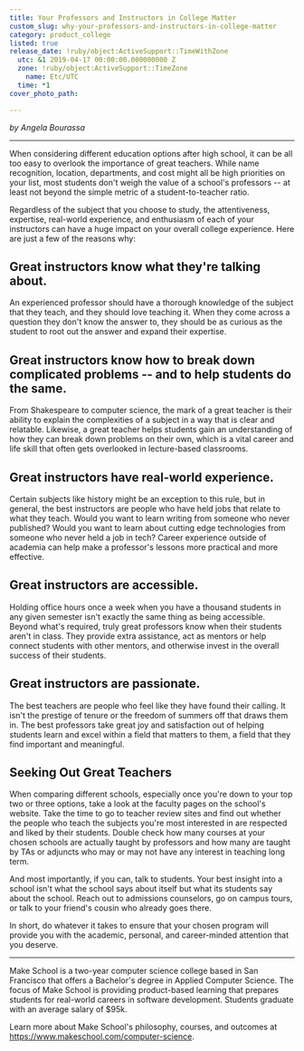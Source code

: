 ```yaml
---
title: Your Professors and Instructors in College Matter
custom_slug: why-your-professors-and-instructors-in-college-matter
category: product_college
listed: true
release_date: !ruby/object:ActiveSupport::TimeWithZone
  utc: &1 2019-04-17 00:00:00.000000000 Z
  zone: !ruby/object:ActiveSupport::TimeZone
    name: Etc/UTC
  time: *1
cover_photo_path: 

---
```

_by Angela Bourassa_

---

When considering different education options after high school, it can be all too easy to overlook the importance of great teachers. While name recognition, location, departments, and cost might all be high priorities on your list, most students don't weigh the value of a school's professors -- at least not beyond the simple metric of a student-to-teacher ratio.

Regardless of the subject that you choose to study, the attentiveness, expertise, real-world experience, and enthusiasm of each of your instructors can have a huge impact on your overall college experience. Here are just a few of the reasons why:

## Great instructors know what they're talking about.

An experienced professor should have a thorough knowledge of the subject that they teach, and they should love teaching it. When they come across a question they don't know the answer to, they should be as curious as the student to root out the answer and expand their expertise.

## Great instructors know how to break down complicated problems -- and to help students do the same.

From Shakespeare to computer science, the mark of a great teacher is their ability to explain the complexities of a subject in a way that is clear and relatable. Likewise, a great teacher helps students gain an understanding of how they can break down problems on their own, which is a vital career and life skill that often gets overlooked in lecture-based classrooms.

## Great instructors have real-world experience.

Certain subjects like history might be an exception to this rule, but in general, the best instructors are people who have held jobs that relate to what they teach. Would you want to learn writing from someone who never published? Would you want to learn about cutting edge technologies from someone who never held a job in tech? Career experience outside of academia can help make a professor's lessons more practical and more effective.

## Great instructors are accessible.

Holding office hours once a week when you have a thousand students in any given semester isn't exactly the same thing as being accessible. Beyond what's required, truly great professors know when their students aren't in class. They provide extra assistance, act as mentors or help connect students with other mentors, and otherwise invest in the overall success of their students.

## Great instructors are passionate.

The best teachers are people who feel like they have found their calling. It isn't the prestige of tenure or the freedom of summers off that draws them in. The best professors take great joy and satisfaction out of helping students learn and excel within a field that matters to them, a field that they find important and meaningful.

## Seeking Out Great Teachers

When comparing different schools, especially once you're down to your top two or three options, take a look at the faculty pages on the school's website. Take the time to go to teacher review sites and find out whether the people who teach the subjects you're most interested in are respected and liked by their students. Double check how many courses at your chosen schools are actually taught by professors and how many are taught by TAs or adjuncts who may or may not have any interest in teaching long term.

And most importantly, if you can, talk to students. Your best insight into a school isn't what the school says about itself but what its students say about the school. Reach out to admissions counselors, go on campus tours, or talk to your friend's cousin who already goes there.

In short, do whatever it takes to ensure that your chosen program will provide you with the academic, personal, and career-minded attention that you deserve.

---

Make School is a two-year computer science college based in San Francisco that offers a Bachelor's degree in Applied Computer Science. The focus of Make School is providing product-based learning that prepares students for real-world careers in software development. Students graduate with an average salary of $95k.

Learn more about Make School's philosophy, courses, and outcomes at https://www.makeschool.com/computer-science.